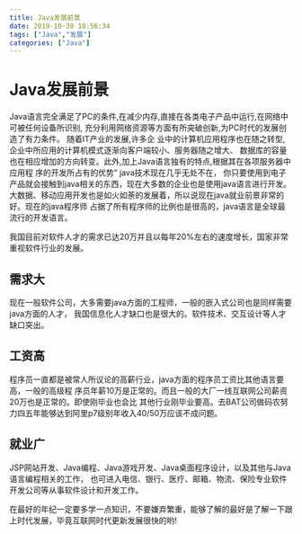 ```yaml
---
title: Java发展前景
date: 2019-10-30 18:56:34
tags: ["Java","发展"]
categories: ["Java"]
---
```

# Java发展前景
<!-- more -->
Java语言完全满足了PC的条件,在减少内存,直接在各类电子产品中运行,在网络中可被任何设备所识别,
充分利用网络资源等方面有所突破创新,为PC时代的发展创造了有力条件。 随着IT产业的发展,许多企
业中的计算机应用程序也在随之转型,企业中所应用的计算机模式逐渐向客户端较小、服务器随之增大、
数据库的容量也在相应增加的方向转变。此外,加上Java语言独有的特点,根据其在各项服务器中应用程
序的开发所占有的优势”
java技术现在几乎无处不在，
你只要使用到电子产品就会接触到java相关的东西，现在大多数的企业也是使用java语言进行开发。
大数据、移动应用开发也是如火如荼的发展着，所以说现在java就业前景非常的好。现在的java程序师
占据了所有程序师的比例也是很高的，java语言是全球最流行的开发语言。

我国目前对软件人才的需求已达20万并且以每年20%左右的速度增长，国家非常重视软件行业的发展。

## 需求大

现在一般软件公司，大多需要java方面的工程师，一般的嵌入式公司也是同样需要java方面的人才，
我国信息化人才缺口也是很大的。软件技术、交互设计等人才缺口突出。

## 工资高

程序员一直都是被常人所议论的高薪行业，java方面的程序员工资比其他语言要高，一般的高级程
序员年薪10万是正常的。而且一般的大厂一线互联网公司薪资20万也是正常的。即使刚毕业也会比
其他行业刚毕业要高。去BAT公司做码农努力四五年能够达到阿里p7级别年收入40/50万应该不成问题。

## 就业广

JSP网站开发、Java编程、Java游戏开发、Java桌面程序设计，以及其他与Java语言编程相关的工作，
也可进入电信、银行、医疗、邮箱、物流、保险专业软件开发公司等从事软件设计和开发工作。

在最好的年纪一定要多学一点知识，不要嫌弃繁重，能够了解的最好是了解一下跟上时代发展，毕竟互联网时代更新发展很快的哟!